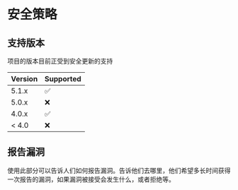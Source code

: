 # 安全策略

## 支持版本

项目的版本目前正受到安全更新的支持

| Version | Supported          |
| ------- | ------------------ |
| 5.1.x   | :white_check_mark: |
| 5.0.x   | :x:                |
| 4.0.x   | :white_check_mark: |
| < 4.0   | :x:                |

## 报告漏洞

使用此部分可以告诉人们如何报告漏洞。告诉他们去哪里，他们希望多长时间获得一次报告的漏洞，如果漏洞被接受会发生什么，或者拒绝等。
